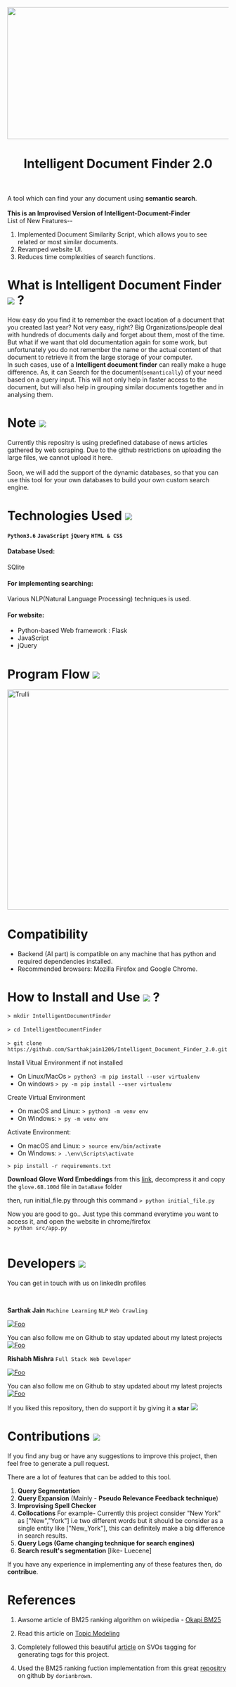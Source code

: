<p align="center">
  <img src="https://repository-images.githubusercontent.com/267515540/1d2d9000-a35e-11ea-8ee0-60ba580c3445" width=600 height=300>
</p>

<h1 align="center">Intelligent Document Finder 2.0</h1>

<br><br>
A tool which can find your any document using **semantic search**.
<br><br>
**This is an Improvised Version of Intelligent-Document-Finder**
<br>
List of New Features--
1. Implemented Document Similarity Script, which allows you to see related or most similar documents.
2. Revamped website UI.
3. Reduces time complexities of search functions.

# What is Intelligent Document Finder <img src="https://img.icons8.com/color/48/000000/learning.png"/> ?
How easy do you find it to remember the exact location of a document that you created last year? Not very easy, right? Big Organizations/people deal with hundreds of documents daily and forget about them, most of the time.
<br>
But what if we want that old documentation again for some work, but unfortunately you do not remember the name or the actual content of that document to retrieve it from the large storage of your computer.
<br>
In such cases, use of a __Intelligent document finder__ can really make a huge difference. As, it can Search for the document(```semantically```) of your need based on a query input. This will not only help in faster access to the document, but will also help in grouping similar documents together and in analysing them.
<br>
# Note <img src="https://img.icons8.com/ios-filled/30/000000/note.png"/> 
Currently this repositry is using predefined database of news articles gathered by web scraping. Due to the github restrictions on uploading the large files, we cannot upload it here. 
<br><br>
Soon, we will add the support of the dynamic databases, so that you can use this tool for your own databases to build your own custom search engine.
<br>
# Technologies Used <img src="https://img.icons8.com/nolan/48/computer.png"/>
**```Python3.6```**
__```JavaScript```__
__```jQuery```__
__```HTML & CSS```__
<br>
<h4>Database Used:</h4>
 SQlite
<br>
<h4>For implementing searching:</h4>
 Various NLP(Natural Language Processing) techniques is used.
<br>
<h4>For website:</h4>

- Python-based Web framework : Flask
- JavaScript
- jQuery

# Program Flow <img src="https://img.icons8.com/fluent/40/000000/iphone-spinner.png"/>
<img src="https://github.com/Sarthakjain1206/Intelligent-Document-Finder/blob/master/Flowchart.png" alt="Trulli" width="700" height="500">

# Compatibility
- Backend (AI part) is compatible on any machine that has python and required dependencies installed.
- Recommended browsers: Mozilla Firefox and Google Chrome.

# How to Install and Use <img src="https://img.icons8.com/color/40/000000/settings.png"/> ?

```> mkdir IntelligentDocumentFinder```
<br>
<br>
```> cd IntelligentDocumentFinder```
<br>
<br>
```> git clone https://github.com/Sarthakjain1206/Intelligent_Document_Finder_2.0.git```
<br>

Install Vitual Environment if not installed
<br>
- On Linux/MacOs
```> python3 -m pip install --user virtualenv```
- On windows
```> py -m pip install --user virtualenv```

Create Virtual Environment
- On macOS and Linux:
```> python3 -m venv env```
- On Windows:
```> py -m venv env```

Activate Environment:
- On macOS and Linux:
```> source env/bin/activate```
- On Windows:
```> .\env\Scripts\activate```

```> pip install -r requirements.txt```

__Download Glove Word Embeddings__ from this [link](https://www.kaggle.com/terenceliu4444/glove6b100dtxt), decompress it and copy the ```glove.6B.100d``` file in ```DataBase``` folder

then, 
run initial_file.py through this command
```> python initial_file.py```

Now you are good to go.. Just type this command everytime you want to access it, and open the website in chrome/firefox
<br>
```> python src/app.py```
<br><br>

<h1>Developers <img src="https://img.icons8.com/ultraviolet/24/000000/human-head.png"/></h1>

You can get in touch with us on linkedln profiles

<br>

__Sarthak Jain__ ```Machine Learning``` ```NLP``` ```Web Crawling```

[![Foo](https://img.icons8.com/cute-clipart/48/000000/linkedin.png)](https://www.linkedin.com/in/sarthak-jain-58b466170/)

You can also follow me on Github to stay updated about my latest projects
[![Foo](https://img.icons8.com/material-sharp/24/000000/github.png)](https://github.com/Sarthakjain1206)

__Rishabh Mishra__  ```Full Stack Web Developer```

[![Foo](https://img.icons8.com/cute-clipart/48/000000/linkedin.png)](https://www.linkedin.com/in/rishabh-mishra-3a6985167)

You can also follow me on Github to stay updated about my latest projects
[![Foo](https://img.icons8.com/material-sharp/24/000000/github.png)](https://github.com/rishabhm74)


If you liked this repository, then do support it by giving it a __star__
<img src="https://img.icons8.com/emoji/24/000000/star-emoji.png"/>

<h1>Contributions <img src="https://img.icons8.com/office/24/000000/community-grants.png"/> </h1>
 If you find any bug or have any suggestions to improve this project, then feel free to generate a pull request.
<br>

There are a lot of features that can be added to this tool. 

1. __Query Segmentation__
2. __Query Expansion__ (Mainly - __Pseudo Relevance Feedback technique__)
3. __Improvising Spell Checker__
4. __Collocations__ For example- Currently this project consider "New York" as ["New","York"] i.e two different words but it should be consider as a single entity like ["New_York"], this can definitely make a big difference in search results.
5. __Query Logs (Game changing technique for search engines)__
6. __Search result's segmentation__ [like- Luecene]

If you have any experience in implementing any of these features then, do __contribue__. 

# References
1. Awsome article of BM25 ranking algorithm on wikipedia -
[Okapi BM25](https://en.wikipedia.org/wiki/Okapi_BM25)

2. Read this article on [Topic Modeling](https://towardsdatascience.com/topic-modeling-and-latent-dirichlet-allocation-in-python-9bf156893c24)

3. Completely followed this beautiful [article](https://medium.com/@acrosson/extract-subject-matter-of-documents-using-nlp-e284c1c61824) on SVOs tagging for generating tags for this project.

4. Used the BM25 ranking fuction implementation from this great [repositry](https://github.com/dorianbrown/rank_bm25) on github by ```dorianbrown```.

